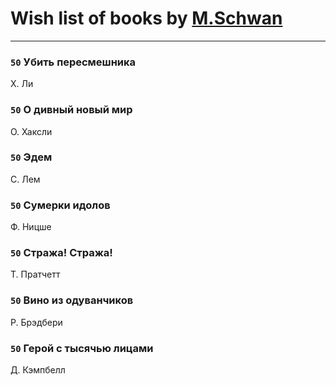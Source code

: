 # Wish list of books by [M.Schwan ](https://vk.com/dasdog)
---

### `50` Убить пересмешника
Х. Ли

### `50` О дивный новый мир
О. Хаксли

### `50` Эдем
С. Лем

### `50` Сумерки идолов
Ф. Ницше

### `50` Стража! Стража!
Т. Пратчетт

### `50` Вино из одуванчиков
Р. Брэдбери

### `50` Герой с тысячью лицами
Д. Кэмпбелл


